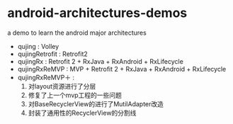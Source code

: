 # android-architectures-demos
a demo to learn the android major architectures

* qujing : Volley
* qujingRetrofit : Retrofit2
* qujingRx : Retrofit 2 + RxJava + RxAndroid + RxLifecycle 
* qujingRxReMVP : MVP + Retrofit 2 + RxJava + RxAndroid + RxLifecycle 
* qujingRxReMVP＋ :
	1. 对layout资源进行了分层
	2. 修复了上一个mvp工程的一些问题
	3. 对BaseRecyclerView的进行了MutilAdapter改造
	4. 封装了通用性的RecyclerView的分割线
